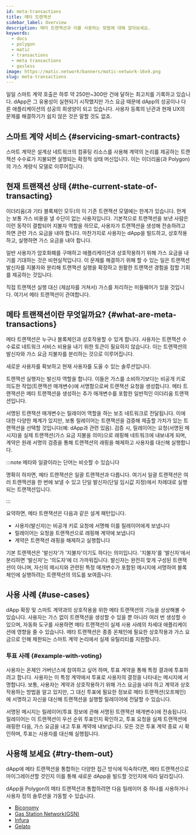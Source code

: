 ```yaml
---
id: meta-transactions
title: 메타 트랜잭션
sidebar_label: Overview
description: 메타 트랜잭션과 이를 사용하는 방법에 대해 알아보세요.
keywords:
  - docs
  - polygon
  - matic
  - transactions
  - meta transactions
  - gasless
image: https://matic.network/banners/matic-network-16x9.png
slug: meta-transactions
---
```


일일 스마트 계약 호출은 하루 약 250만~300만 건에 달하는 최고치를 기록하고 있습니다.
dApp은 그 유용성이 실현되기 시작했지만 가스 요금 때문에 dApp의 성공이나 다른 애플리케이션의 성공의 희생양이 되고 있습니다. 사용자 등록의 난관과 현재 UX의 문제를 해결하기가 쉽지 않은 것은 말할 것도 없죠.

## 스마트 계약 서비스 {#servicing-smart-contracts}

스마트 계약은 설계상 네트워크의 컴퓨팅 리소스를 사용해 계약의 논리를 제공하는  트랜잭션 수수료가 지불되면 실행되는 확정적 상태 머신입니다.
이는 이더리움(과 Polygon)의 가스 계량식 모델로 이루어집니다.

## 현재 트랜잭션 상태 {#the-current-state-of-transacting}

이더리움(과 기타 블록체인 모두)의 이 기존 트랜잭션 모델에는 한계가 있습니다.
한계는 보통 가스 비용을 낼 수단이 없는 사용자입니다. 기본적으로 트랜잭션을 보낸 사람은 이런 동작이 결합되어 지불자 역할을 하므로, 사용자가 트랜잭션을 생성해 전송하려고 하면  관련 가스 요금을 내야 합니다. 마찬가지로 사용자는 dApp을 빌드하고, 상호작용하고, 실행하면 가스 요금을 내야 합니다.

일반 사용자가 암호화폐를 구매하고 애플리케이션과 상호작용하기 위해 가스 요금을 내기를 기대하는 것은  비현실적입니다. 이 문제를 해결하기 위해 할 수 있는 일은 트랜잭션 발신자를 지불자와 분리해 트랜잭션 실행을 확장하고 원활한 트랜잭션 경험을 접할 기회를 제공하는 것입니다.

직접 트랜잭션 실행 대신 (제삼자를 거쳐서) 가스를 처리하는 미들웨어가 있을 것입니다.
여기서 메타 트랜잭션이 관여합니다.

## 메타 트랜잭션이란 무엇일까요? {#what-are-meta-transactions}

메타 트랜잭션은 누구나 블록체인과 상호작용할 수 있게 합니다. 사용자는 트랜잭션 수수료로 네트워크 서비스 비용을 내기 위한 토큰이 필요하지 않습니다. 이는 트랜잭션의 발신자와 가스 요금 지불자를 분리하는 것으로 이루어집니다.

새로운 사용자를 확보하고 현재 사용자를 도울 수 있는 솔루션입니다.

트랜잭션 실행자는 발신자 역할을 합니다. 이들은 가스를 소비하기보다는 비공개 키로 의도한 작업(트랜잭션 매개변수)에 서명함으로써 트랜잭션 요청을 생성합니다. 메타 트랜잭션은 메타 트랜잭션을 생성하는 추가 매개변수를 포함한 일반적인 이더리움 트랜잭션입니다.

서명된 트랜잭션 매개변수는 릴레이어 역할을 하는 보조 네트워크로 전달됩니다.
이에 대한 다양한 체계가 있지만, 보통 릴레이어는 트랜잭션을 검증해 제출할 가치가 있는 트랜잭션을 선택할 것입니다(예: dApp과 관련 있음). 검증 시, 릴레이어는 요청(서명된 메시지)을 실제 트랜잭션(가스 요금 지불을 의미)으로 래핑해 네트워크에 내보내게 되며, 계약은 원래 서명의 검증을 통해 트랜잭션의 래핑을 해제하고 사용자를 대신해 실행합니다.

:::note 메타와 일괄이라는 단어는 비슷할 수 있습니다

명확히 하자면, 메타 트랜잭션은 일괄 트랜잭션과 다릅니다. 여기서 일괄 트랜잭션은 여러 트랜잭션을 한 번에 보낼 수 있고 단일 발신자(단일 임시값 지정)에서 차례대로 실행되는 트랜잭션입니다.

:::

요약하면, 메타 트랜잭션은 다음과 같은 설계 패턴입니다.

* 사용자(발신자)는 비공개 키로 요청에 서명해 이를 릴레이어에게 보냅니다
* 릴레이어는 요청을 트랜잭션으로 래핑해 계약에 보냅니다
* 계약은 트랜잭션 래핑을 해제하고 실행합니다

기본 트랜잭션은 '발신자'가 '지불자'이기도 하다는 의미입니다. '지불자'를 '발신자'에서 분리하면 '발신자'는 '의도자'에 더 가까워집니다. 발신자는 완전히 맞게 구성된 트랜잭션이 아니며, 자신의 메시지와 관련된 특정 매개변수가 포함된 메시지에 서명하여 블록체인에 실행하려는 트랜잭션의 의도를 보여줍니다.

## 사용 사례 {#use-cases}

dApp 확장 및 스마트 계약과의 상호작용을 위한 메타 트랜잭션의 기능을 상상해볼 수 있습니다.
사용자는 가스 없이 트랜잭션을 생성할 수 있을 뿐 아니라 여러 번 생성할 수 있으며, 자동화 도구를 사용하면 메타 트랜잭션이 실제 사용 사례의 차세대 애플리케이션에 영향을 줄 수 있습니다. 메타 트랜잭션은 종종 온체인에 필요한 상호작용과 가스 요금으로 인해 제한되는 스마트 계약 논리에서 실제 유틸리티를 지원합니다.

### 투표 사례 {#example-with-voting}

사용자는 온체인 거버넌스에 참여하고 싶어 하며, 투표 계약을 통해 특정 결과에 투표하려고 합니다. 사용자는 이 특정 계약에서 투표로 사용자의 결정을 나타내는 메시지에 서명합니다. 보통, 사용자는 계약과 상호작용하기 위해 가스 요금을 내야 하고 계약과 상호작용하는 방법을 알고 있지만, 그 대신 투표에 필요한 정보로 메타 트랜잭션(오프체인)에 서명하고 자신을 대신해 트랜잭션을 실행할 릴레이어에 전달할 수 있습니다.

서명된 메시지는 릴레이어(투표 정보에 관해 서명된 트랜잭션 매개변수)에 전송됩니다. 릴레이어는 이 트랜잭션이 우선 순위 투표인지 확인하고, 투표 요청을 실제 트랜잭션에 래핑한 다음, 가스 요금을 내고 투표 계약에 내보냅니다. 모든 것은 투표 계약 종료 시 확인하며, 투표는 사용자를 대신해 실행됩니다.

## 사용해 보세요 {#try-them-out}

dApp에 메타 트랜잭션을 통합하는 다양한 접근 방식에 익숙하다면, 메타 트랜잭션으로 마이그레이션할 것인지 이를 통해 새로운 dApp을 빌드할 것인지에 따라 달라집니다.

dApp을 Polygon의 메타 트랜잭션과 통합하려면 다음 릴레이어 중 하나를 사용하거나 사용자 정의 솔루션을 가동할 수 있습니다.

* [Biconomy](https://docs.biconomy.io/products/enable-gasless-transactions)
* [Gas Station Network(GSN)](https://docs.opengsn.org/#ethereum-gas-station-network-gsn)
* [Infura](https://infura.io/product/ethereum/transactions-itx)
* [Gelato](https://docs.gelato.network/developer-products/gelato-relay-sdk)
